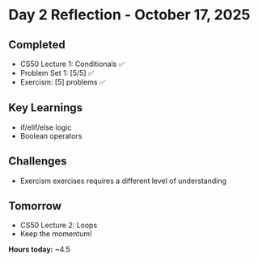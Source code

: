 # Day 2 Reflection - October 17, 2025

## Completed
- CS50 Lecture 1: Conditionals ✅
- Problem Set 1: [5/5] ✅
- Exercism: [5] problems ✅

## Key Learnings
- if/elif/else logic
- Boolean operators


## Challenges
- Exercism exercises requires a different level of understanding

## Tomorrow
- CS50 Lecture 2: Loops
- Keep the momentum!

**Hours today:** ~4.5